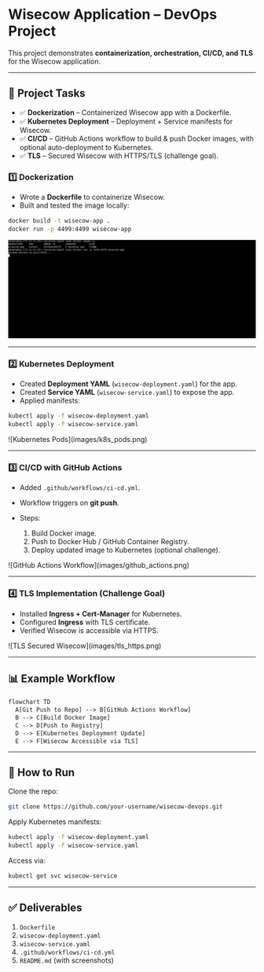# Wisecow Application – DevOps Project

This project demonstrates **containerization, orchestration, CI/CD, and TLS** for the Wisecow application.

---

## 📌 Project Tasks

* ✅ **Dockerization** – Containerized Wisecow app with a Dockerfile.
* ✅ **Kubernetes Deployment** – Deployment + Service manifests for Wisecow.
* ✅ **CI/CD** – GitHub Actions workflow to build & push Docker images, with optional auto-deployment to Kubernetes.
* ✅ **TLS** – Secured Wisecow with HTTPS/TLS (challenge goal).

### 1️⃣ Dockerization

* Wrote a **Dockerfile** to containerize Wisecow.
* Built and tested the image locally:

```bash
docker build -t wisecow-app .
docker run -p 4499:4499 wisecow-app
```

![Docker Build Success](images/docker_build.png)

---

### 2️⃣ Kubernetes Deployment

* Created **Deployment YAML** (`wisecow-deployment.yaml`) for the app.
* Created **Service YAML** (`wisecow-service.yaml`) to expose the app.
* Applied manifests:

```bash
kubectl apply -f wisecow-deployment.yaml
kubectl apply -f wisecow-service.yaml
```

!\[Kubernetes Pods]\(images/k8s\_pods.png)

---

### 3️⃣ CI/CD with GitHub Actions

* Added `.github/workflows/ci-cd.yml`.
* Workflow triggers on **git push**.
* Steps:

  1. Build Docker image.
  2. Push to Docker Hub / GitHub Container Registry.
  3. Deploy updated image to Kubernetes (optional challenge).

!\[GitHub Actions Workflow]\(images/github\_actions.png)

---

### 4️⃣ TLS Implementation (Challenge Goal)

* Installed **Ingress + Cert-Manager** for Kubernetes.
* Configured **Ingress** with TLS certificate.
* Verified Wisecow is accessible via HTTPS.

!\[TLS Secured Wisecow]\(images/tls\_https.png)

---

## 📊 Example Workflow

```mermaid
flowchart TD
  A[Git Push to Repo] --> B[GitHub Actions Workflow]
  B --> C[Build Docker Image]
  C --> D[Push to Registry]
  D --> E[Kubernetes Deployment Update]
  E --> F[Wisecow Accessible via TLS]
```

---

## 🚀 How to Run

Clone the repo:

```bash
git clone https://github.com/your-username/wisecow-devops.git
```

Apply Kubernetes manifests:

```bash
kubectl apply -f wisecow-deployment.yaml
kubectl apply -f wisecow-service.yaml
```

Access via:

```bash
kubectl get svc wisecow-service
```

---

## ✅ Deliverables

1. `Dockerfile`
2. `wisecow-deployment.yaml`
3. `wisecow-service.yaml`
4. `.github/workflows/ci-cd.yml`
5. `README.md` (with screenshots)
